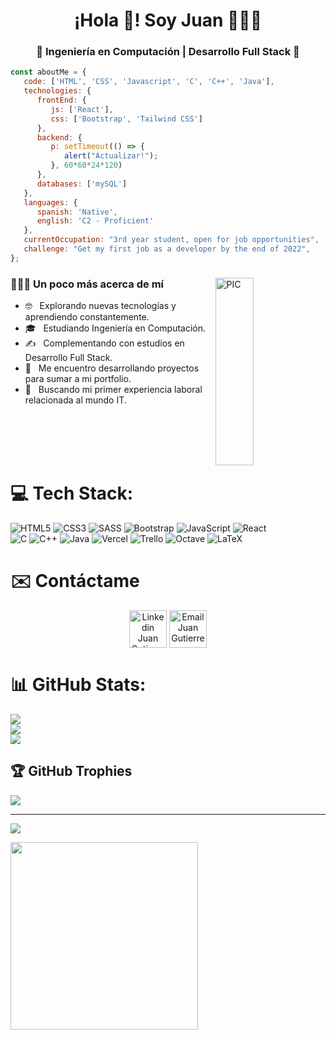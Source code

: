 <h1 align="center">¡Hola 👋! Soy Juan 👨🏻‍💻</h1>
<h3 align="center">🚀 Ingeniería en Computación | Desarrollo Full Stack 🚀</h3>


```javascript
const aboutMe = {
   code: ['HTML', 'CSS', 'Javascript', 'C', 'C++', 'Java'],
   technologies: {
      frontEnd: {
         js: ['React'],
         css: ['Bootstrap', 'Tailwind CSS']
      },
      backend: {
         p: setTimeout(() => {
            alert("Actualizar!");
         }, 60*60*24*120)
      },
      databases: ['mySQL']
   },
   languages: {
      spanish: 'Native',
      english: 'C2 - Proficient'
   },
   currentOccupation: "3rd year student, open for job opportunities",
   challenge: "Get my first job as a developer by the end of 2022",
};
```



<div>
<img width = "35%" align="right" alt="PIC" height="300px" src="https://user-images.githubusercontent.com/104147035/186227906-e7874da9-48f1-4afc-bba5-f4b9aba60444.gif" />
<div align="left"> 
  <h3> 👨🏻‍💻 Un poco más acerca de mí </h3>

  - :nerd_face: &nbsp; Explorando nuevas tecnologías y aprendiendo constantemente.
  - 🎓 &nbsp; Estudiando Ingeniería en Computación.
  - ✍️ &nbsp; Complementando con estudios en Desarrollo Full Stack.
  - 🌱 &nbsp; Me encuentro desarrollando proyectos para sumar a mi portfolio.
  - 💼 &nbsp; Buscando mi primer experiencia laboral relacionada al mundo IT.
</div> 
</div>
<br><br><br><br>

# 💻 Tech Stack:
![HTML5](https://img.shields.io/badge/html5-%23E34F26.svg?style=for-the-badge&logo=html5&logoColor=white) 
![CSS3](https://img.shields.io/badge/css3-%231572B6.svg?style=for-the-badge&logo=css3&logoColor=white) 
![SASS](https://img.shields.io/badge/SASS-hotpink.svg?style=for-the-badge&logo=SASS&logoColor=white)
![Bootstrap](https://img.shields.io/badge/bootstrap-%23563D7C.svg?style=for-the-badge&logo=bootstrap&logoColor=white) 
![JavaScript](https://img.shields.io/badge/javascript-%23323330.svg?style=for-the-badge&logo=javascript&logoColor=%23F7DF1E)
![React](https://img.shields.io/badge/react-%2320232a.svg?style=for-the-badge&logo=react&logoColor=%2361DAFB)  
![C](https://img.shields.io/badge/c-%2300599C.svg?style=for-the-badge&logo=c&logoColor=white) 
![C++](https://img.shields.io/badge/c++-%2300599C.svg?style=for-the-badge&logo=c%2B%2B&logoColor=white) 
![Java](https://img.shields.io/badge/java-%23ED8B00.svg?style=for-the-badge&logo=java&logoColor=white) 
![Vercel](https://img.shields.io/badge/vercel-%23000000.svg?style=for-the-badge&logo=vercel&logoColor=white) 
![Trello](https://img.shields.io/badge/Trello-%23026AA7.svg?style=for-the-badge&logo=Trello&logoColor=white) 
![Octave](https://img.shields.io/badge/OCTAVE-darkblue?style=for-the-badge&logo=octave&logoColor=fcd683) 
![LaTeX](https://img.shields.io/badge/latex-%23008080.svg?style=for-the-badge&logo=latex&logoColor=white)

# :envelope: Contáctame
<p align="center">
<a href="https://www.linkedin.com/in/juangutierrezmonaco/"><img align="center" src=https://cdn.jsdelivr.net/npm/simple-icons@3.0.1/icons/linkedin.svg alt="Linkedin Juan Gutierrez" height="60" width="60"/></a>
<a href="mailto:juan.monaco.gutierrez@gmail.com"><img align="center" src=https://cdn.jsdelivr.net/npm/simple-icons@3.0.1/icons/gmail.svg alt="Email Juan Gutierrez" height="60" width="60" /></a>
</p>


# 📊 GitHub Stats:
![](https://github-readme-stats.vercel.app/api?username=juangutierrezmonaco&theme=buefy&hide_border=false&include_all_commits=false&count_private=false)<br/>
![](https://github-readme-streak-stats.herokuapp.com/?user=juangutierrezmonaco&theme=buefy&hide_border=false)<br/>
![](https://github-readme-stats.vercel.app/api/top-langs/?username=juangutierrezmonaco&theme=buefy&hide_border=false&include_all_commits=false&count_private=false&layout=compact)

## 🏆 GitHub Trophies
![](https://github-profile-trophy.vercel.app/?username=juangutierrezmonaco&theme=dracula&no-frame=false&no-bg=false&margin-w=4)

---
[![](https://visitcount.itsvg.in/api?id=juangutierrezmonaco&icon=0&color=11)](https://visitcount.itsvg.in)

<img height="300px" src="https://user-images.githubusercontent.com/104147035/186288937-1e2c85e1-56f7-4626-9741-5435b4b98ed6.gif" />
